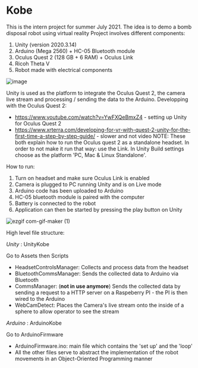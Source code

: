 # Kobe

This is the intern project for summer July 2021. The idea is to demo a bomb disposal robot using virtual reality
Project involves different components:

1. Unity (version 2020.3.14)
2. Arduino (Mega 2560) + HC-05 Bluetooth module
3. Oculus Quest 2 (128 GB + 6 RAM) + Oculus Link
4. Ricoh Theta V
5. Robot made with electrical components

![image](https://user-images.githubusercontent.com/52036219/132705509-429d8e6e-2ad0-4e1b-8884-dd9425168909.png)

Unity is used as the platform to integrate the Oculus Quest 2, the camera live stream and processing / sending the data to the Arduino.
Developping with the Oculus Quest 2:
* https://www.youtube.com/watch?v=YwFXQeBmxZ4 - setting up Unity for Oculus Quest 2
* https://www.xrterra.com/developing-for-vr-with-quest-2-unity-for-the-first-time-a-step-by-step-guide/ - slower and not video 
NOTE: These both explain how to run the Oculus quest 2 as a standalone headset. In order to not make it run that way: use the Link. In Unity Build settings choose as the platform 'PC, Mac & Linux Standalone'.

How to run:
1. Turn on headset and make sure Oculus Link is enabled
2. Camera is plugged to PC running Unity and is on Live mode
3. Arduino code has been uploaded to Arduino
4. HC-05 bluetooth module is paired with the computer
5. Battery is connected to the robot
6. Application can then be started by pressing the play button on Unity

![ezgif com-gif-maker (1)](https://user-images.githubusercontent.com/52036219/132708318-093f2bc5-8b52-4061-8285-7998d9c3477e.gif)

High level file structure:

*Unity* : UnityKobe

Go to Assets then Scripts

* HeadsetControlsManager: Collects and process data from the headset
* BluetoothCommsManager: Sends the collected data to Arduino via Bluetooth
* CommsManager: (**not in use anymore**) Sends the collected data by sending a request to a HTTP server on a Raspeberry PI - the PI is then wired to the Arduino
* WebCamDetect: Places the Camera's live stream onto the inside of a sphere to allow operator to see the stream

*Arduino* : ArduinoKobe

Go to ArduinoFirmware

* ArduinoFirmware.ino: main file which contains the 'set up' and the 'loop' 
* All the other files serve to abstract the implementation of the robot movements in an Object-Oriented Programming manner
